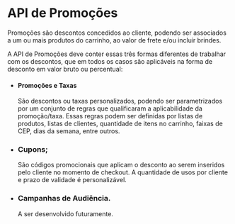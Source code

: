 # API de Promoções

Promoções são descontos concedidos ao cliente, podendo ser associados a um ou mais produtos do carrinho, ao valor de frete e/ou incluir brindes.  

A API de Promoções deve conter essas três formas diferentes de trabalhar com os descontos, que em todos os casos são aplicáveis na forma de desconto em valor bruto ou percentual:

- #### Promoções e Taxas
  
  São descontos ou taxas personalizados, podendo ser parametrizados por um conjunto de regras que qualificaram a aplicabilidade da promoção/taxa. Essas regras podem ser definidas por listas de produtos, listas de clientes, quantidade de itens no carrinho, faixas de CEP, dias da semana, entre outros.

- ### Cupons;
  
  São códigos promocionais que aplicam o desconto ao serem inseridos pelo cliente no momento de checkout. A quantidade de usos por cliente e prazo de validade é personalizável.

- ### Campanhas de Audiência.
  
  A ser desenvolvido futuramente.
